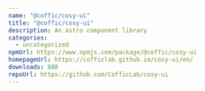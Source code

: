 ```yaml
---
name: "@coffic/cosy-ui"
title: "@coffic/cosy-ui"
description: An astro component library
categories:
  - uncategorized
npmUrl: https://www.npmjs.com/package/@coffic/cosy-ui
homepageUrl: https://cofficlab.github.io/cosy-ui/en/
downloads: 888
repoUrl: https://github.com/CofficLab/cosy-ui
---
```

